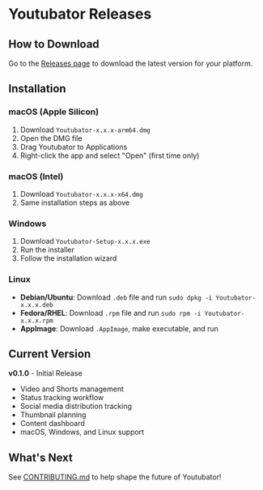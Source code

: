 # Youtubator Releases

## How to Download

Go to the [Releases page](https://github.com/YOUR_USERNAME/youtubator/releases) to download the latest version for your platform.

## Installation

### macOS (Apple Silicon)
1. Download `Youtubator-x.x.x-arm64.dmg`
2. Open the DMG file
3. Drag Youtubator to Applications
4. Right-click the app and select "Open" (first time only)

### macOS (Intel)
1. Download `Youtubator-x.x.x-x64.dmg`
2. Same installation steps as above

### Windows
1. Download `Youtubator-Setup-x.x.x.exe`
2. Run the installer
3. Follow the installation wizard

### Linux
- **Debian/Ubuntu**: Download `.deb` file and run `sudo dpkg -i Youtubator-x.x.x.deb`
- **Fedora/RHEL**: Download `.rpm` file and run `sudo rpm -i Youtubator-x.x.x.rpm`
- **AppImage**: Download `.AppImage`, make executable, and run

## Current Version

**v0.1.0** - Initial Release
- Video and Shorts management
- Status tracking workflow
- Social media distribution tracking
- Thumbnail planning
- Content dashboard
- macOS, Windows, and Linux support

## What's Next

See [CONTRIBUTING.md](CONTRIBUTING.md) to help shape the future of Youtubator!
